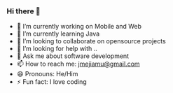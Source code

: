 ### Hi there 👋



- 🔭 I’m currently working on Mobile and Web
- 🌱 I’m currently learning Java
- 👯 I’m looking to collaborate on opensource projects
- 🤔 I’m looking for help with ..
- 💬 Ask me about software development
- 📫 How to reach me: jmejiamu@gmail.com
- 😄 Pronouns: He/Him
- ⚡ Fun fact: I love coding

